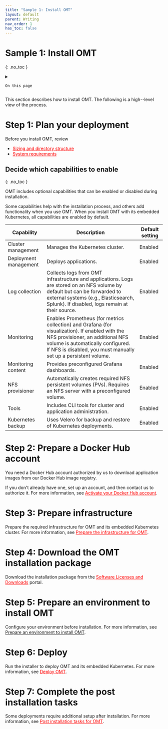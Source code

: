```yaml
---
title: "Sample 1: Install OMT"
layout: default
parent: Writing
nav_order: 1
has_toc: false
---
```


# Sample 1: Install OMT
{: .no_toc }

<details close markdown="block">
  <summary>
  
    On this page
	
  </summary>
  {: .text-delta }
- TOC
{:toc}
</details>

This section describes how to install OMT. The following is a high--level view of the process.

# Step 1: Plan your deployment

Before you install OMT, review
- <span style="color: red;"><u>Sizing and directory structure</u></span>
- <span style="color: red;"><u>System requirements</u></span> 

## Decide which capabilities to enable
{: .no_toc }

OMT includes optional capabilities that can be enabled or disabled during installation. 

Some capabilities help with the installation process, and others add functionality when you use OMT. When you install OMT with its embedded Kubernetes, all capabilities are enabled by default.

|Capability|Description|Default setting|
|---|---|---|
|Cluster management|Manages the Kubernetes cluster.|Enabled|
|Deployment management|Deploys applications.|Enabled|
|Log collection|Collects logs from OMT infrastructure and applications. Logs are stored on an NFS volume by default but can be forwarded to external systems (e.g., Elasticsearch, Splunk). If disabled, logs remain at their source.|Enabled|
|Monitoring|Enables Prometheus (for metrics collection) and Grafana (for visualization). If enabled with the NFS provisioner, an additional NFS volume is automatically configured. If NFS is disabled, you must manually set up a persistent volume.|Enabled|
|Monitoring content|Provides preconfigured Grafana dashboards.|Enabled|
|NFS provisioner|Automatically creates required NFS persistent volumes (PVs). Requires an NFS server with a preconfigured volume.|Enabled|
|Tools|Includes CLI tools for cluster and application administration.|Enabled|
|Kubernetes backup|Uses Velero for backup and restore of Kubernetes deployments.|Enabled|
		

# Step 2: Prepare a Docker Hub account

You need a Docker Hub account authorized by us to download application images from our Docker Hub image registry. 

If you don't already have one, set up an account, and then contact us to authorize it. For more information, see <span style="color: red;"><u>Activate your Docker Hub account</u></span>.

# Step 3: Prepare infrastructure

Prepare the required infrastructure for OMT and its embedded Kubernetes cluster. For more information, see <span style="color: red;"><u>Prepare the infrastructure for OMT</u></span>.

# Step 4: Download the OMT installation package

Download the installation package from the <span style="color: red;"><u>Software Licenses and Downloads</u></span> portal.

# Step 5: Prepare an environment to install OMT

Configure your environment before installation. For more information, see [Prepare an environment to install OMT](/pages/write/install_prereq_tasks.html).

# Step 6: Deploy

Run the installer to deploy OMT and its embedded Kubernetes. For more information, see <span style="color: red;"><u>Deploy OMT</u></span>.

# Step 7: Complete the post installation tasks

Some deployments require additional setup after installation. For more information, see <span style="color: red;"><u>Post installation tasks for OMT</u></span>.